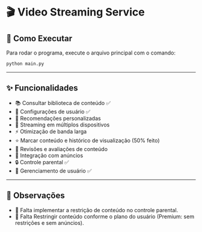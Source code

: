 # 🎬 Video Streaming Service

## 🚀 Como Executar

Para rodar o programa, execute o arquivo principal com o comando:

```bash
python main.py
```

---

## ✨ Funcionalidades

- 📚 Consultar biblioteca de conteúdo&nbsp;✅
- 👤 Configurações de usuário&nbsp;✅
- 🤖 Recomendações personalizadas
- 📱 Streaming em múltiplos dispositivos
- ⚡ Otimização de banda larga
- ⭐ Marcar conteúdo e histórico de visualização (50% feito)
- 📝 Revisões e avaliações de conteúdo
- 📢 Integração com anúncios
- 🔒 Controle parental&nbsp;✅
- 👥 Gerenciamento de usuário&nbsp;✅

---

## 📝 Observações

- 🔸 Falta implementar a restrição de conteúdo no controle parental.
- 🔸 Falta Restringir conteúdo conforme o plano do usuário (Premium: sem restrições e sem anúncios).
